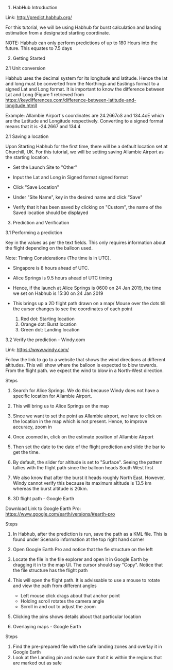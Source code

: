 1. HabHub Introduction

Link: http://predict.habhub.org/ 

For this tutorial, we will be using Habhub for burst calculation and landing estimation from a designated starting coordinate.

NOTE: Habhub can only perform predictions of up to 180 Hours into the future. This equates to 7.5 days 

2. Getting Started 

2.1 Unit conversion



Habhub uses the decimal system for its longitude and latitude. Hence the lat and long must be converted from the Northings and Eastings format to a signed Lat and Long format. It is important to know the difference between Lat and Long (Figure 1 retrieved from https://keydifferences.com/difference-between-latitude-and-longitude.html)

Example: Allambie Airport's coordinates are 24.2667oS and 134.4oE which are the Latitude and Longitude respectively. Converting to a signed format means that it is -24.2667 and 134.4

2.1 Saving a location

Upon Starting Habhub for the first time, there will be a default location set at Churchill, UK. For this tutorial, we will be setting saving Allambie Airport as the starting location. 



- Set the Launch Site to "Other"
- Input the Lat and Long in Signed format signed format
- Click "Save Location"



- Under "Site Name", key in the desired name and click "Save"



- Verify that it has been saved by clicking on "Custom", the name of the Saved location should be displayed

3. Prediction and Verification 

3.1 Performing a prediction



Key in the values as per the text fields. This only requires information about the flight depending on the balloon used.

Note: Timing Considerations (The time is in UTC). 

- Singapore is 8 hours ahead of UTC. 
- Alice Springs is 9.5 hours ahead of UTC timing 
- Hence, if the launch at Alice Springs is 0600 on 24 Jan 2019, the time we set on Habhub is 15:30 on 24 Jan 2019



- This brings up a 2D flight path drawn on a map/ Mouse over the dots till the cursor changes to see the coordinates of each point 
  

  1. Red dot: Starting location
  2. Orange dot: Burst location 
  3. Green dot: Landing location

3.2 Verify the prediction - Windy.com

Link: https://www.windy.com/

Follow the link to go to a website that shows the wind directions at different altitudes. This will show where the balloon is expected to blow towards. From the flight path. we expect the wind to blow in a North-West direction.

Steps

1. Search for Alice Springs. We do this because Windy does not have a specific location for Allambie Airport.

2. This will bring us to Alice Springs on the map

3. Since we want to set the point as Allambie airport, we have to click on the location in the map which is not present. Hence, to improve accuracy, zoom in

4. Once zoomed in, click on the estimate position of Allambie Airport

5. Then set the date to the date of the flight prediction and slide the bar to get the time.

6. By default, the slider for altitude is set to "Surface". Seeing the pattern tallies with the flight path since the balloon heads South West first 
7. We also know that after the burst it heads roughly North East. However, Windy cannot verify this because its maximum altitude is 13.5 km whereas the burst altitude is 20km. 

4. 3D flight path  - Google Earth

Download Link to Google Earth Pro: https://www.google.com/earth/versions/#earth-pro

Steps

1. In Habhub, after the prediction is run, save the path as a KML file. This is found under Scenario information at the top right hand corner 

2. Open Google Earth Pro and notice that the fie structure on the left 

3. Locate the file in the file explorer and open it in Google Earth by dragging it in to the map UI. The cursor should say "Copy". Notice that the file structure has the flight path 

4. This will open the flight path. It is advissable to use a mouse to rotate and view the path from different angles 

   - Left mouse click drags about that anchor point 
   - Holding scroll rotates the camera angle 
   - Scroll in and out to adjust the zoom 
5. Clicking the pins shows details about that particular location 


5. Overlaying maps - Google Earth

Steps

1. Find the pre-prepared file with the safe landing zones and overlay it in Google Earth 
2. Look at the Landing pin and make sure that it is within the regions that are marked out as safe 


